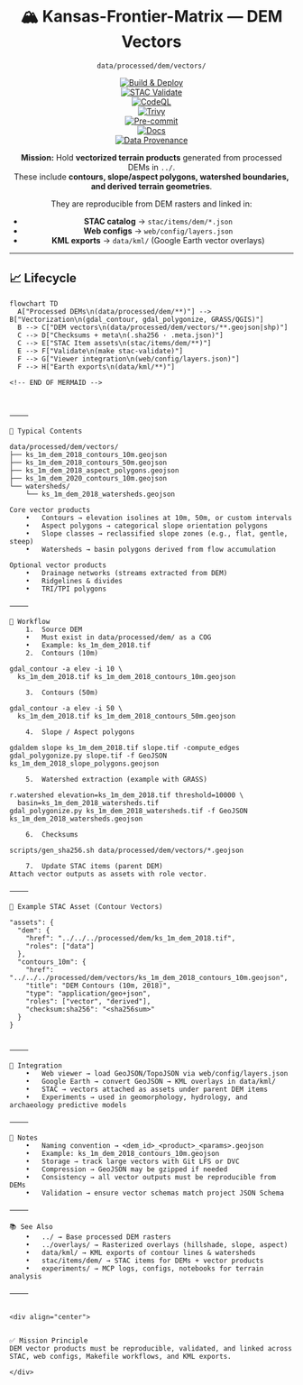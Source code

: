 <div align="center">

# 🏔️ Kansas-Frontier-Matrix — DEM Vectors  
`data/processed/dem/vectors/`

[![Build & Deploy](https://github.com/bartytime4life/Kansas-Frontier-Matrix/actions/workflows/site.yml/badge.svg)](../../../.github/workflows/site.yml)  
[![STAC Validate](https://github.com/bartytime4life/Kansas-Frontier-Matrix/actions/workflows/stac-validate.yml/badge.svg)](../../../.github/workflows/stac-validate.yml)  
[![CodeQL](https://github.com/bartytime4life/Kansas-Frontier-Matrix/actions/workflows/codeql.yml/badge.svg)](../../../.github/workflows/codeql.yml)  
[![Trivy](https://github.com/bartytime4life/Kansas-Frontier-Matrix/actions/workflows/trivy.yml/badge.svg)](../../../.github/workflows/trivy.yml)  
[![Pre-commit](https://github.com/bartytime4life/Kansas-Frontier-Matrix/actions/workflows/pre-commit.yml/badge.svg)](../../../.pre-commit-config.yaml)  
[![Docs](https://img.shields.io/badge/docs-MCP%20Standards-blue.svg)](../../../docs/)  
[![Data Provenance](https://img.shields.io/badge/provenance-verified✅-green.svg)](../../../stac/items/dem/)  

**Mission:** Hold **vectorized terrain products** generated from processed DEMs in `../`.  
These include **contours, slope/aspect polygons, watershed boundaries, and derived terrain geometries**.  

They are reproducible from DEM rasters and linked in:  
- **STAC catalog** → `stac/items/dem/*.json`  
- **Web configs** → `web/config/layers.json`  
- **KML exports** → `data/kml/` (Google Earth vector overlays)  

</div>

---

## 📈 Lifecycle

```mermaid
flowchart TD
  A["Processed DEMs\n(data/processed/dem/**)"] --> B["Vectorization\n(gdal_contour, gdal_polygonize, GRASS/QGIS)"]
  B --> C["DEM vectors\n(data/processed/dem/vectors/**.geojson|shp)"]
  C --> D["Checksums + meta\n(.sha256 · .meta.json)"]
  C --> E["STAC Item assets\n(stac/items/dem/**)"]
  E --> F["Validate\n(make stac-validate)"]
  F --> G["Viewer integration\n(web/config/layers.json)"]
  F --> H["Earth exports\n(data/kml/**)"]

<!-- END OF MERMAID -->



⸻

📂 Typical Contents

data/processed/dem/vectors/
├── ks_1m_dem_2018_contours_10m.geojson
├── ks_1m_dem_2018_contours_50m.geojson
├── ks_1m_dem_2018_aspect_polygons.geojson
├── ks_1m_dem_2020_contours_10m.geojson
└── watersheds/
    └── ks_1m_dem_2018_watersheds.geojson

Core vector products
	•	Contours → elevation isolines at 10m, 50m, or custom intervals
	•	Aspect polygons → categorical slope orientation polygons
	•	Slope classes → reclassified slope zones (e.g., flat, gentle, steep)
	•	Watersheds → basin polygons derived from flow accumulation

Optional vector products
	•	Drainage networks (streams extracted from DEM)
	•	Ridgelines & divides
	•	TRI/TPI polygons

⸻

🔄 Workflow
	1.	Source DEM
	•	Must exist in data/processed/dem/ as a COG
	•	Example: ks_1m_dem_2018.tif
	2.	Contours (10m)

gdal_contour -a elev -i 10 \
  ks_1m_dem_2018.tif ks_1m_dem_2018_contours_10m.geojson

	3.	Contours (50m)

gdal_contour -a elev -i 50 \
  ks_1m_dem_2018.tif ks_1m_dem_2018_contours_50m.geojson

	4.	Slope / Aspect polygons

gdaldem slope ks_1m_dem_2018.tif slope.tif -compute_edges
gdal_polygonize.py slope.tif -f GeoJSON ks_1m_dem_2018_slope_polygons.geojson

	5.	Watershed extraction (example with GRASS)

r.watershed elevation=ks_1m_dem_2018.tif threshold=10000 \
  basin=ks_1m_dem_2018_watersheds.tif
gdal_polygonize.py ks_1m_dem_2018_watersheds.tif -f GeoJSON ks_1m_dem_2018_watersheds.geojson

	6.	Checksums

scripts/gen_sha256.sh data/processed/dem/vectors/*.geojson

	7.	Update STAC items (parent DEM)
Attach vector outputs as assets with role vector.

⸻

📑 Example STAC Asset (Contour Vectors)

"assets": {
  "dem": {
    "href": "../../../processed/dem/ks_1m_dem_2018.tif",
    "roles": ["data"]
  },
  "contours_10m": {
    "href": "../../../processed/dem/vectors/ks_1m_dem_2018_contours_10m.geojson",
    "title": "DEM Contours (10m, 2018)",
    "type": "application/geo+json",
    "roles": ["vector", "derived"],
    "checksum:sha256": "<sha256sum>"
  }
}


⸻

🔗 Integration
	•	Web viewer → load GeoJSON/TopoJSON via web/config/layers.json
	•	Google Earth → convert GeoJSON → KML overlays in data/kml/
	•	STAC → vectors attached as assets under parent DEM items
	•	Experiments → used in geomorphology, hydrology, and archaeology predictive models

⸻

📝 Notes
	•	Naming convention → <dem_id>_<product>_<params>.geojson
	•	Example: ks_1m_dem_2018_contours_10m.geojson
	•	Storage → track large vectors with Git LFS or DVC
	•	Compression → GeoJSON may be gzipped if needed
	•	Consistency → all vector outputs must be reproducible from DEMs
	•	Validation → ensure vector schemas match project JSON Schema

⸻

📚 See Also
	•	../ → Base processed DEM rasters
	•	../overlays/ → Rasterized overlays (hillshade, slope, aspect)
	•	data/kml/ → KML exports of contour lines & watersheds
	•	stac/items/dem/ → STAC items for DEMs + vector products
	•	experiments/ → MCP logs, configs, notebooks for terrain analysis

⸻


<div align="center">


✅ Mission Principle
DEM vector products must be reproducible, validated, and linked across STAC, web configs, Makefile workflows, and KML exports.

</div>
```